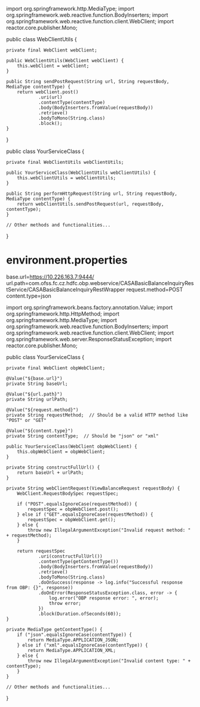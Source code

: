 import org.springframework.http.MediaType;
import org.springframework.web.reactive.function.BodyInserters;
import org.springframework.web.reactive.function.client.WebClient;
import reactor.core.publisher.Mono;

public class WebClientUtils {

    private final WebClient webClient;

    public WebClientUtils(WebClient webClient) {
        this.webClient = webClient;
    }

    public String sendPostRequest(String url, String requestBody, MediaType contentType) {
        return webClient.post()
                .uri(url)
                .contentType(contentType)
                .body(BodyInserters.fromValue(requestBody))
                .retrieve()
                .bodyToMono(String.class)
                .block();
    }
}


public class YourServiceClass {

    private final WebClientUtils webClientUtils;

    public YourServiceClass(WebClientUtils webClientUtils) {
        this.webClientUtils = webClientUtils;
    }

    public String performHttpRequest(String url, String requestBody, MediaType contentType) {
        return webClientUtils.sendPostRequest(url, requestBody, contentType);
    }

    // Other methods and functionalities...
}


# environment.properties

base.url=https://10.226.163.7:9444/
url.path=com.ofss.fc.cz.hdfc.obp.webservice/CASABasicBalanceInquiryRestService/CASABasicBalanceInquiryRestWrapper
request.method=POST
content.type=json


import org.springframework.beans.factory.annotation.Value;
import org.springframework.http.HttpMethod;
import org.springframework.http.MediaType;
import org.springframework.web.reactive.function.BodyInserters;
import org.springframework.web.reactive.function.client.WebClient;
import org.springframework.web.server.ResponseStatusException;
import reactor.core.publisher.Mono;

public class YourServiceClass {

    private final WebClient obpWebClient;

    @Value("${base.url}")
    private String baseUrl;

    @Value("${url.path}")
    private String urlPath;

    @Value("${request.method}")
    private String requestMethod;  // Should be a valid HTTP method like "POST" or "GET"

    @Value("${content.type}")
    private String contentType;  // Should be "json" or "xml"

    public YourServiceClass(WebClient obpWebClient) {
        this.obpWebClient = obpWebClient;
    }

    private String constructFullUrl() {
        return baseUrl + urlPath;
    }

    private String webClientRequest(ViewBalanceRequest requestBody) {
        WebClient.RequestBodySpec requestSpec;

        if ("POST".equalsIgnoreCase(requestMethod)) {
            requestSpec = obpWebClient.post();
        } else if ("GET".equalsIgnoreCase(requestMethod)) {
            requestSpec = obpWebClient.get();
        } else {
            throw new IllegalArgumentException("Invalid request method: " + requestMethod);
        }

        return requestSpec
                .uri(constructFullUrl())
                .contentType(getContentType())
                .body(BodyInserters.fromValue(requestBody))
                .retrieve()
                .bodyToMono(String.class)
                .doOnSuccess(response -> log.info("Successful response from OBP: {}", response))
                .doOnError(ResponseStatusException.class, error -> {
                    log.error("OBP response error: ", error);
                    throw error;
                })
                .block(Duration.ofSeconds(60));
    }

    private MediaType getContentType() {
        if ("json".equalsIgnoreCase(contentType)) {
            return MediaType.APPLICATION_JSON;
        } else if ("xml".equalsIgnoreCase(contentType)) {
            return MediaType.APPLICATION_XML;
        } else {
            throw new IllegalArgumentException("Invalid content type: " + contentType);
        }
    }

    // Other methods and functionalities...
}




